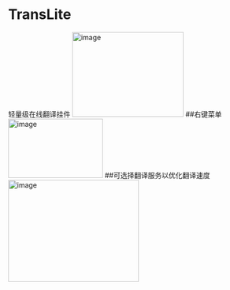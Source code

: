 # TransLite
轻量级在线翻译挂件
<img width="226" height="172" alt="image" src="https://github.com/user-attachments/assets/c5601412-f4d5-411d-8707-c6ddd02a7c06" />
##右键菜单
<img width="192" height="120" alt="image" src="https://github.com/user-attachments/assets/3e39bea2-9209-486a-81fe-ffdc3fcc8ad5" />
##可选择翻译服务以优化翻译速度
<img width="265" height="207" alt="image" src="https://github.com/user-attachments/assets/f28ebfb2-61e5-4359-b8aa-fed1dd4cbbe9" />




